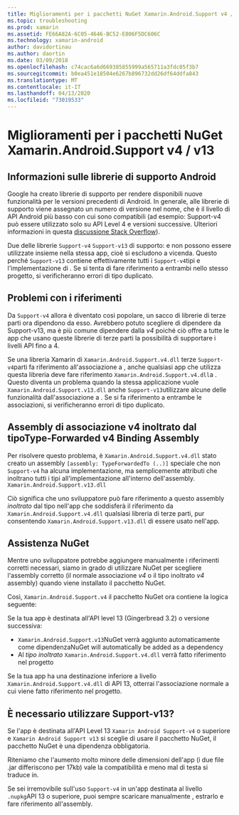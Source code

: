 ```yaml
---
title: Miglioramenti per i pacchetti NuGet Xamarin.Android.Support v4 / v13
ms.topic: troubleshooting
ms.prod: xamarin
ms.assetid: FE66A82A-6C05-4646-BC52-E806F5DC606C
ms.technology: xamarin-android
author: davidortinau
ms.author: daortin
ms.date: 03/09/2018
ms.openlocfilehash: c74cac6a6d669385855999a565711a3fdc85f3b7
ms.sourcegitcommit: b0ea451e18504e6267b896732dd26df64ddfa843
ms.translationtype: MT
ms.contentlocale: it-IT
ms.lasthandoff: 04/13/2020
ms.locfileid: "73019533"
---
```

# <a name="smarter-xamarin-android-support-v4--v13-nuget-packages"></a>Miglioramenti per i pacchetti NuGet Xamarin.Android.Support v4 / v13

## <a name="about-the-android-support-libraries"></a>Informazioni sulle librerie di supporto Android

Google ha creato librerie di supporto per rendere disponibili nuove funzionalità per le versioni precedenti di Android. In generale, alle librerie di supporto viene assegnato un numero di versione nel nome, che è il livello di API Android più basso con cui sono compatibili (ad esempio: Support-v4 può essere utilizzato solo su API Level 4 e versioni successive. Ulteriori informazioni in questa [discussione Stack Overflow](https://stackoverflow.com/questions/9926403/android-support-package-compatibility-library-use-v4-or-v13)). 

Due delle librerie `Support-v4` `Support-v13` di supporto: e non possono essere utilizzate insieme nella stessa app, cioè si escludono a vicenda. Questo perché `Support-v13` contiene effettivamente tutti i `Support-v4`tipi e l'implementazione di . Se si tenta di fare riferimento a entrambi nello stesso progetto, si verificheranno errori di tipo duplicato.

## <a name="problems-with-referencing"></a>Problemi con i riferimenti

Da `Support-v4` allora è diventato così popolare, un sacco di librerie di terze parti ora dipendono da esso. Avrebbero potuto scegliere di dipendere da Support-v13, ma è più comune dipendere dalla _v4_ poiché ciò offre a tutte le app che usano queste librerie di terze parti la possibilità di supportare i livelli API fino a 4.

Se una libreria Xamarin di `Xamarin.Android.Support.v4.dll` terze `Support-v4`parti fa riferimento all'associazione a , anche qualsiasi app che utilizza questa libreria deve fare riferimento `Xamarin.Android.Support.v4.dll`a . Questo diventa un problema quando la stessa applicazione vuole `Xamarin.Android.Support.v13.dll` anche `Support-v13`utilizzare alcune delle funzionalità dall'associazione a . Se si fa riferimento a entrambe le associazioni, si verificheranno errori di tipo duplicato.

## <a name="type-forwarded-v4-binding-assembly"></a>Assembly di associazione v4 inoltrato dal tipoType-Forwarded v4 Binding Assembly

Per risolvere questo problema, è `Xamarin.Android.Support.v4.dll` stato creato un assembly `[assembly: TypeForwardedTo (..)]` speciale che non `Support-v4` ha alcuna implementazione, ma semplicemente attributi che inoltrano tutti i tipi all'implementazione all'interno dell'assembly. `Xamarin.Android.Support.v13.dll`

Ciò significa che uno sviluppatore può fare riferimento a questo assembly _inoltrato_ dal tipo nell'app che soddisferà il riferimento da `Xamarin.Android.Support.v4.dll` qualsiasi libreria di terze parti, pur consentendo `Xamarin.Android.Support.v13.dll` di essere usato nell'app.

## <a name="nuget-assistance"></a>Assistenza NuGet

Mentre uno sviluppatore potrebbe aggiungere manualmente i riferimenti corretti necessari, siamo in grado di utilizzare NuGet per scegliere l'assembly corretto (il normale associazione _v4_ o il tipo inoltrato _v4_ assembly) quando viene installato il pacchetto NuGet.

Così, `Xamarin.Android.Support.v4` il pacchetto NuGet ora contiene la logica seguente:

Se la tua app è destinata all'API level 13 (Gingerbread 3.2) o versione successiva:

* `Xamarin.Android.Support.v13`NuGet verrà aggiunto automaticamente come dipendenzaNuGet will automatically be added as a dependency
* Al _tipo inoltrato_ `Xamarin.Android.Support.v4.dll` verrà fatto riferimento nel progetto

Se la tua app ha una destinazione inferiore a livello `Xamarin.Android.Support.v4.dll` di API 13, otterrai l'associazione normale a cui viene fatto riferimento nel progetto.

## <a name="do-i-have-to-use-support-v13"></a>È necessario utilizzare Support-v13?

Se l'app è destinata all'API Level 13 `Xamarin Android Support-v4` o superiore e `Xamarin Android Support v13` si sceglie di usare il pacchetto NuGet, il pacchetto NuGet è una dipendenza obbligatoria.

Riteniamo che l'aumento molto minore delle dimensioni dell'app (i due file .jar differiscono per 17kb) vale la compatibilità e meno mal di testa si traduce in.

Se sei irremovibile sull'uso `Support-v4` in un'app destinata al livello `.nupkg`API 13 o superiore, puoi sempre scaricare manualmente , estrarlo e fare riferimento all'assembly.
